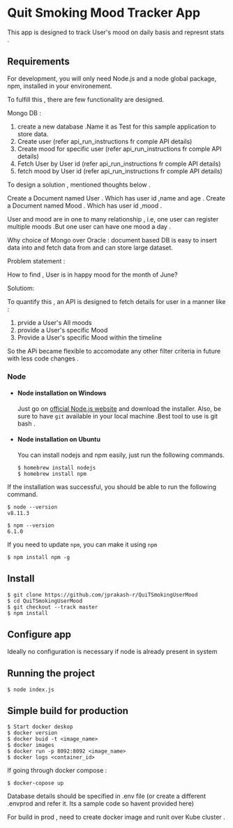 # Quit Smoking Mood Tracker App

This app is designed to track User's mood on daily basis and represnt stats .

## Requirements

For development, you will only need Node.js and a node global package, npm, installed in your environement.

To fulfill this , there are few functionality are  designed.

Mongo DB :

  1. create a new database .Name it as Test for this sample application to store data.
  2. Create user (refer api_run_instructions fr comple API details)
  3. Create mood for specific user (refer api_run_instructions fr comple API details)
  4. Fetch User by User id (refer api_run_instructions fr comple API details)
  5. fetch mood by User id (refer api_run_instructions fr comple API details)

To design a solution , mentioned thoughts below .

Create a Document named User . Which has user id ,name and age .
Create a Document named Mood . Which has user id ,mood .

User and mood are in one to many relationship , i.e, one user can register multiple moods .But one user can have one mood a day .

Why choice of Mongo over Oracle : document based DB is easy to insert data into and fetch data from and can store large dataset.

 Problem statement :
 
 How to find , User is in happy mood for the month of June?

 Solutiom:

 To quantify this , an API is designed to fetch details for user in a manner like :
   1. prvide a User's All moods
   2. provide a User's specific Mood 
   3. Provide a User's specific Mood within the timeline

So the APi became flexible to accomodate any other filter criteria in future with less code changes .


### Node
- #### Node installation on Windows

  Just go on [official Node.js website](https://nodejs.org/) and download the installer.
Also, be sure to have `git` available in your local machine .Best tool to use is git bash .

- #### Node installation on Ubuntu

  You can install nodejs and npm easily, just run the following commands.

      $ homebrew install nodejs
      $ homebrew install npm


If the installation was successful, you should be able to run the following command.

    $ node --version
    v8.11.3

    $ npm --version
    6.1.0

If you need to update `npm`, you can make it using `npm`

    $ npm install npm -g


## Install

    $ git clone https://github.com/jprakash-r/QuiTSmokingUserMood
    $ cd QuiTSmokingUserMood
    $ git checkout --track master
    $ npm install

## Configure app

Ideally no configuration is necessary if node is already present in system

## Running the project

    $ node index.js

## Simple build for production

    $ Start docker deskop
    $ docker version
    $ docker buid -t <image_name>
    $ docker images
    $ docker run -p 8092:8092 <image_name>
    $ docker logs <container_id> 

If going through docker compose :

    $ docker-copose up
    
Database details should be specified in .env file (or create a different .envprod and refer it. Its a sample code so havent provided here)

For build in prod , need to create docker image and runit over Kube cluster .


  